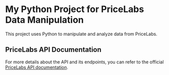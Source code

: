 # My Python Project for PriceLabs Data Manipulation

This project uses Python to manipulate and analyze data from PriceLabs.

## PriceLabs API Documentation

For more details about the API and its endpoints, you can refer to the official [PriceLabs API documentation](https://documenter.getpostman.com/view/507656/SVSEurQC).
